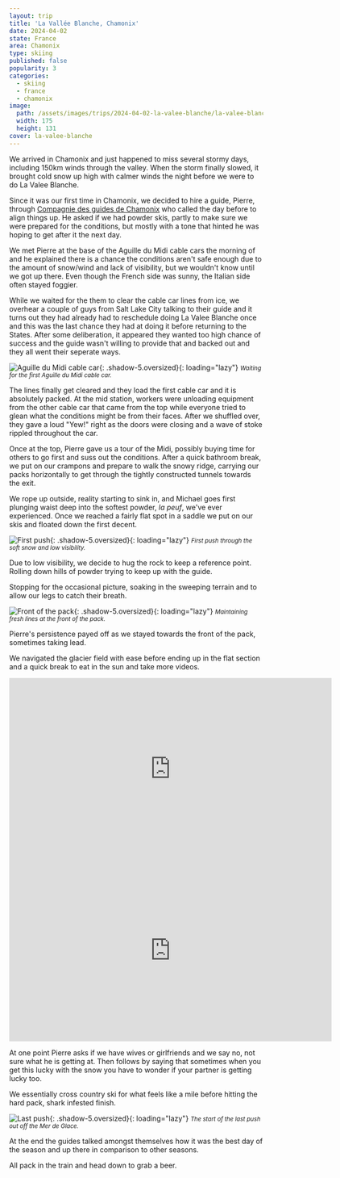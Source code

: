 ```yaml
---
layout: trip
title: 'La Vallée Blanche, Chamonix'
date: 2024-04-02
state: France
area: Chamonix
type: skiing
published: false
popularity: 3
categories:
  - skiing
  - france
  - chamonix
image:
  path: /assets/images/trips/2024-04-02-la-valee-blanche/la-valee-blanche-thumb.png
  width: 175
  height: 131
cover: la-valee-blanche
---
```


We arrived in Chamonix and just happened to miss several stormy days, including 150km winds through the valley. When the storm finally slowed, it brought cold snow up high with calmer winds the night before we were to do La Valee Blanche.

Since it was our first time in Chamonix, we decided to hire a guide, Pierre, through [Compagnie des guides de Chamonix](www.chamonix-guides.com) who called the day before to align things up. He asked if we had powder skis, partly to make sure we were prepared for the conditions, but mostly with a tone that hinted he was hoping to get after it the next day.

We met Pierre at the base of the Aguille du Midi cable cars the morning of and he explained there is a chance the conditions aren't safe enough due to the amount of snow/wind and lack of visibility, but we wouldn't know until we got up there. Even though the French side was sunny, the Italian side often stayed foggier.

While we waited for the them to clear the cable car lines from ice, we overhear a couple of guys from Salt Lake City talking to their guide and it turns out they had already had to reschedule doing La Valee Blanche once and this was the last chance they had at doing it before returning to the States. After some deliberation, it appeared they wanted too high chance of success and the guide wasn't willing to provide that and backed out and they all went their seperate ways.

![Aguille du Midi cable car](/assets/images/trips/2024-04-02-la-valee-blanche/aguille-du-midi-cable-car.png "Aguille du Midi cable car"){: .shadow-5.oversized}{: loading="lazy"} <small><i>Waiting for the first Aguille du Midi cable car.</i></small>

The lines finally get cleared and they load the first cable car and it is absolutely packed. At the mid station, workers were unloading equipment from the other cable car that came from the top while everyone tried to glean what the conditions might be from their faces. After we shuffled over, they gave a loud "Yew!" right as the doors were closing and a wave of stoke rippled throughout the car.

Once at the top, Pierre gave us a tour of the Midi, possibly buying time for others to go first and suss out the conditions. After a quick bathroom break, we put on our crampons and prepare to walk the snowy ridge, carrying our packs horizontally to get through the tightly constructed tunnels towards the exit.

We rope up outside, reality starting to sink in, and Michael goes first plunging waist deep into the softest powder, _la peuf_, we've ever experienced. Once we reached a fairly flat spot in a saddle we put on our skis and floated down the first decent.

![First push](/assets/images/trips/2024-04-02-la-valee-blanche/first-push.png "First push"){: .shadow-5.oversized}{: loading="lazy"} <small><i>First push through the soft snow and low visibility.</i></small>

Due to low visibility, we decide to hug the rock to keep a reference point. Rolling down hills of powder trying to keep up with the guide.

Stopping for the occasional picture, soaking in the sweeping terrain and to allow our legs to catch their breath.

![Front of the pack](/assets/images/trips/2024-04-02-la-valee-blanche/front-of-the-pack.png "Front of the pack"){: .shadow-5.oversized}{: loading="lazy"} <small><i>Maintaining fresh lines at the front of the pack.</i></small>

Pierre's persistence payed off as we stayed towards the front of the pack, sometimes taking lead.

We navigated the glacier field with ease before ending up in the flat section and a quick break to eat in the sun and take more videos.

<div class="video oversized landscape pv2">
  <div class="fl-ns w-50-ns w-100 pl5-ns">
    <iframe title="vimeo-player" src="https://player.vimeo.com/video/940324966?h=15ca0bf42a" width="640" height="360" frameborder="0"    allowfullscreen></iframe>
  </div>
  <div class="fr-ns w-50-ns w-100 pr5-ns">
    <iframe title="vimeo-player" src="https://player.vimeo.com/video/940326759?h=9348e00819" width="640" height="360" frameborder="0"    allowfullscreen></iframe>
  </div>
  <div class="cb"></div>
</div>

At one point Pierre asks if we have wives or girlfriends and we say no, not sure what he is getting at. Then follows by saying that sometimes when you get this lucky with the snow you have to wonder if your partner is getting lucky too.

We essentially cross country ski for what feels like a mile before hitting the hard pack, shark infested finish.

![Last push](/assets/images/trips/2024-04-02-la-valee-blanche/last-push.png "Last push"){: .shadow-5.oversized}{: loading="lazy"} <small><i>The start of the last push out off the Mer de Glace.</i></small>

At the end the guides talked amongst themselves how it was the best day of the season and up there in comparison to other seasons.

All pack in the train and head down to grab a beer.

